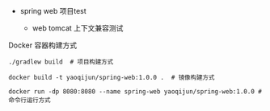
* spring web 项目test

    - web tomcat 上下文兼容测试

Docker 容器构建方式
```shell
./gradlew build  # 项目构建方式

docker build -t yaoqijun/spring-web:1.0.0 .  # 镜像构建方式

docker run -dp 8080:8080 --name spring-web yaoqijun/spring-web:1.0.0 # 命令行运行方式

```
  
